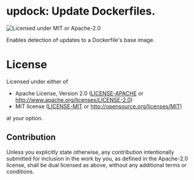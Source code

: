 # updock: Update Dockerfiles.
![Licensed under MIT or Apache-2.0](https://img.shields.io/badge/license-MIT%2FApache--2.0-blue)

Enables detection of updates to a Dockerfile's base image.

# License
Licensed under either of

 * Apache License, Version 2.0
   ([LICENSE-APACHE](LICENSE-APACHE) or http://www.apache.org/licenses/LICENSE-2.0)
 * MIT license
   ([LICENSE-MIT](LICENSE-MIT) or http://opensource.org/licenses/MIT)

at your option.

## Contribution
Unless you explicitly state otherwise, any contribution intentionally submitted
for inclusion in the work by you, as defined in the Apache-2.0 license, shall be
dual licensed as above, without any additional terms or conditions.